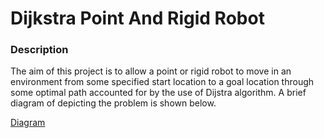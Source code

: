 # Dijkstra Point And Rigid Robot

### Description
The aim of this project is to allow a point or rigid robot to move in an 
environment from some specified start location to a goal location through some optimal 
path accounted for by the use of Dijstra algorithm. A brief diagram of depicting the problem is shown below.

[Diagram](./problem.png)


